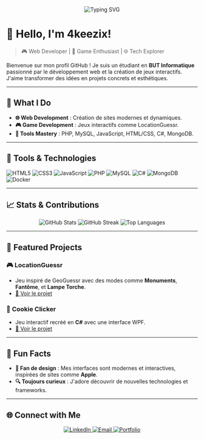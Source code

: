 <div align="center">
  <img src="https://readme-typing-svg.herokuapp.com?color=36BCF7&lines=Welcome+to+4keezix's+Profile!;Passionate+Developer;Web+%26+Game+Creator" alt="Typing SVG">
</div>

# 👋 Hello, I'm 4keezix!

> 🎮 Web Developer | 🎲 Game Enthusiast | 🌐 Tech Explorer  

Bienvenue sur mon profil GitHub ! Je suis un étudiant en **BUT Informatique** passionné par le développement web et la création de jeux interactifs. J'aime transformer des idées en projets concrets et esthétiques.

---

## 🌟 What I Do
- **🌐 Web Development** : Création de sites modernes et dynamiques.
- **🎮 Game Development** : Jeux interactifs comme LocationGuessr.
- **🔧 Tools Mastery** : PHP, MySQL, JavaScript, HTML/CSS, C#, MongoDB.

---

## 🔧 Tools & Technologies

![HTML5](https://img.shields.io/badge/HTML5-E34F26?style=for-the-badge&logo=html5&logoColor=white)
![CSS3](https://img.shields.io/badge/CSS3-1572B6?style=for-the-badge&logo=css3&logoColor=white)
![JavaScript](https://img.shields.io/badge/JavaScript-F7DF1E?style=for-the-badge&logo=javascript&logoColor=black)
![PHP](https://img.shields.io/badge/PHP-777BB4?style=for-the-badge&logo=php&logoColor=white)
![MySQL](https://img.shields.io/badge/MySQL-4479A1?style=for-the-badge&logo=mysql&logoColor=white)
![C#](https://img.shields.io/badge/C%23-239120?style=for-the-badge&logo=csharp&logoColor=white)
![MongoDB](https://img.shields.io/badge/MongoDB-4EA94B?style=for-the-badge&logo=mongodb&logoColor=white)
![Docker](https://img.shields.io/badge/Docker-2496ED?style=for-the-badge&logo=docker&logoColor=white)

---

## 📈 Stats & Contributions

<div align="center">
  <img src="https://github-readme-stats.vercel.app/api?username=4keezix&show_icons=true&theme=radical" alt="GitHub Stats">
  <img src="https://streak-stats.demolab.com?user=4keezix&theme=radical&hide_border=true&date_format=j%20M%5B%20Y%5D" alt="GitHub Streak">
  <img src="https://github-readme-stats.vercel.app/api/top-langs/?username=4keezix&layout=compact&theme=radical" alt="Top Languages">
</div>

---

## 🚀 Featured Projects
### 🎮 **LocationGuessr**
- Jeu inspiré de GeoGuessr avec des modes comme **Monuments**, **Fantôme**, et **Lampe Torche**.
- [🔗 Voir le projet](https://github.com/ethan-hgt/LocationGuessr)

### 🍪 **Cookie Clicker**
- Jeu interactif recréé en **C#** avec une interface WPF.
- [🔗 Voir le projet](https://github.com/4keezix/SAE_DEV_CookieClicker)

---

## 🎯 Fun Facts
- **🎨 Fan de design** : Mes interfaces sont modernes et interactives, inspirées de sites comme **Apple**.
- **🔍 Toujours curieux** : J'adore découvrir de nouvelles technologies et frameworks.

---

## 🌐 Connect with Me
<div align="center">
  <a href="(https://www.linkedin.com/in/basileparrain/)">
    <img src="https://img.shields.io/badge/LinkedIn-0A66C2?style=for-the-badge&logo=linkedin&logoColor=white" alt="LinkedIn">
  </a>
  <a href="mailto:4keezix@gmail.com">
    <img src="https://img.shields.io/badge/Email-D14836?style=for-the-badge&logo=gmail&logoColor=white" alt="Email">
  </a>
  <a href="https://4keezix.com">
    <img src="https://img.shields.io/badge/Portfolio-24292E?style=for-the-badge&logo=githubpages&logoColor=white" alt="Portfolio">
  </a>
</div>
